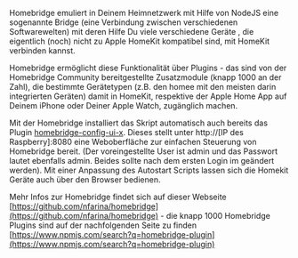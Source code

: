 Homebridge emuliert in Deinem Heimnetzwerk mit Hilfe von NodeJS eine sogenannte Bridge (eine Verbindung zwischen verschiedenen Softwarewelten) mit deren Hilfe Du viele verschiedene Geräte , die eigentlich (noch) nicht zu Apple HomeKit kompatibel sind, mit HomeKit verbinden kannst.

Homebridge ermöglicht diese Funktionalität über Plugins - das sind von der Homebridge Community bereitgestellte Zusatzmodule (knapp 1000 an der Zahl), die bestimmte Gerätetypen (z.B. den homee mit den meisten darin integrierten Geräten) damit in HomeKit, respektive der Apple Home App auf Deinem iPhone oder Deiner Apple Watch, zugänglich machen.

Mit der Homebridge installiert das Skript automatisch auch bereits das Plugin [homebridge-config-ui-x](https://www.npmjs.com/package/homebridge-config-ui-x). Dieses stellt unter http://[IP des Raspberry]:8080 eine Weboberfläche zur einfachen Steuerung von Homebridge bereit. (Der voreingestellte User ist admin und das Passwort lautet ebenfalls admin. Beides sollte nach dem ersten Login im geändert werden). Mit einer Anpassung des Autostart Scripts lassen sich die Homekit Geräte auch über den Browser bedienen.

Mehr Infos zur Homebridge findet sich auf dieser Webseite [https://github.com/nfarina/homebridge](https://github.com/nfarina/homebridge) - die knapp 1000 Homebridge Plugins sind auf der nachfolgenden Seite zu finden [https://www.npmjs.com/search?q=homebridge-plugin](https://www.npmjs.com/search?q=homebridge-plugin)
